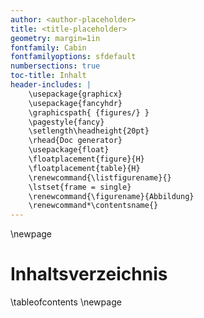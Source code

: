 ```yaml
---
author: <author-placeholder>
title: <title-placeholder>
geometry: margin=1in
fontfamily: Cabin
fontfamilyoptions: sfdefault
numbersections: true
toc-title: Inhalt
header-includes: |
    \usepackage{graphicx}
    \usepackage{fancyhdr}
    \graphicspath{ {figures/} }
    \pagestyle{fancy}
    \setlength\headheight{20pt}
    \rhead{Doc generator}
    \usepackage{float}
    \floatplacement{figure}{H}
    \floatplacement{table}{H}
    \renewcommand{\listfigurename}{}
    \lstset{frame = single}
    \renewcommand{\figurename}{Abbildung}
    \renewcommand*\contentsname{}
---
```

\newpage
# Inhaltsverzeichnis
\tableofcontents
\newpage